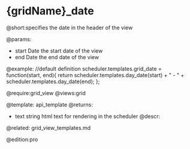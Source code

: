 {gridName}_date
=============

@short:specifies the date in the header of the view
	

@params:
- start 	Date 	the start date of the view
- end 	Date 	the end date of the view

@example:
//default definition
scheduler.templates.grid_date = function(start, end){
	return scheduler.templates.day_date(start)
    + " - "
    + scheduler.templates.day_date(end);
};


@require:grid_view
@views:grid

@template:	api_template
@returns:
- text    string     html text for rendering in the scheduler
@descr:

@related:
	grid_view_templates.md

@edition:pro